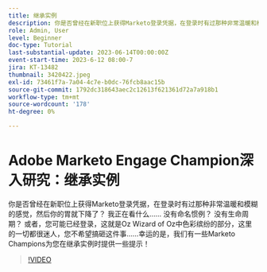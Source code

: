 ```yaml
---
title: 继承实例
description: 你是否曾经在新职位上获得Marketo登录凭据，在登录时有过那种非常温暖和模糊的感觉，然后你的胃就下降了？ 我正在看什么…… 没有命名惯例？ 没有生命周期？ 或者，您可能已经登录，这就是Oz Wizard of Oz中色彩缤纷的部分，这里的一切都很迷人，您不希望搞砸这件事……幸运的是，我们有一些Marketo Champions为您在继承实例时提供一些提示！
role: Admin, User
level: Beginner
doc-type: Tutorial
last-substantial-update: 2023-06-14T00:00:00Z
event-start-time: 2023-6-12 08:00-7
jira: KT-13482
thumbnail: 3420422.jpeg
exl-id: 73461f7a-7a04-4c7e-b0dc-76fcb8aac15b
source-git-commit: 1792dc318643aec2c12613f621361d72a7a918b1
workflow-type: tm+mt
source-wordcount: '178'
ht-degree: 0%

---
```


# Adobe Marketo Engage Champion深入研究：继承实例

你是否曾经在新职位上获得Marketo登录凭据，在登录时有过那种非常温暖和模糊的感觉，然后你的胃就下降了？ 我正在看什么…… 没有命名惯例？ 没有生命周期？ 或者，您可能已经登录，这就是Oz Wizard of Oz中色彩缤纷的部分，这里的一切都很迷人，您不希望搞砸这件事……幸运的是，我们有一些Marketo Champions为您在继承实例时提供一些提示！

>[!VIDEO](https://video.tv.adobe.com/v/3420422/?learn=on)
